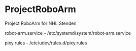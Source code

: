 # ProjectRoboArm

Project RoboArm for NHL Stenden

robot-arm.service - /etc/systemd/system/robot-arm.service

pixy.rules - /etc/udev/rules.d/pixy.rules
